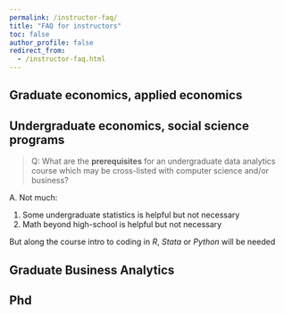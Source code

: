 ```yaml
---
permalink: /instructor-faq/
title: "FAQ for instructors"
toc: false
author_profile: false
redirect_from:
  - /instructor-faq.html
---
```


## Graduate economics, applied economics


## Undergraduate economics, social science programs

>Q: What are the **prerequisites** for an undergraduate data analytics course which may be cross-listed with computer science and/or business?

A. Not much:
1. Some undergraduate statistics is helpful but not necessary
2. Math beyond high-school is helpful but not necessary

But along the course intro to coding in *R*, *Stata* or *Python* will be needed




## Graduate Business Analytics



## Phd


